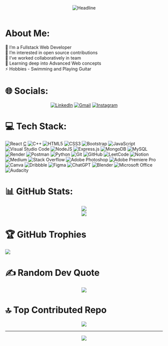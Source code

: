 <div align=center>
        <img src="https://readme-typing-svg.herokuapp.com?color=%&size=32&center=true&vCenter=true&width=600&height=50&lines=Hi+there+I'm+Shubha+Bhardwaj+%F0%9F%91%8B;Full+Stack+Web+Developer;Problem+Solver;Open-Source+Enthusiast" alt="Headline" />
</div> 
</br>


# About Me:

🔭 I’m a Fullstack Web Developer<br>👯 I’m interested in open source contributions<br>🤝 I’ve worked collaboratively in team<br>🌱 Learning deep into Advanced Web concepts<br>⚡ Hobbies - Swimming and Playing Guitar  


# 🌐 Socials:
<div align=center>
        
[![LinkedIn](https://img.shields.io/badge/linkedin-%230077B5.svg?style=for-the-badge&logo=linkedin&logoColor=white)](https://www.linkedin.com/in/shubham3803/) [![Gmail](https://img.shields.io/badge/Gmail-D14836?style=for-the-badge&logo=gmail&logoColor=white)](https://Work.Shubham1601@gmail.com) [![Instagram](https://img.shields.io/badge/Instagram-%23E4405F.svg?style=for-the-badge&logo=Instagram&logoColor=white)](https://instagram.com/_Shubham_3803) 
</div>

# 💻 Tech Stack:
 ![React](https://img.shields.io/badge/react-%2320232a.svg?style=for-the-badge&logo=react&logoColor=%2361DAFB)  [C](https://img.shields.io/badge/c-%2300599C.svg?style=for-the-badge&logo=c&logoColor=white) ![C++](https://img.shields.io/badge/c++-%2300599C.svg?style=for-the-badge&logo=c%2B%2B&logoColor=white) ![HTML5](https://img.shields.io/badge/html5-%23E34F26.svg?style=for-the-badge&logo=html5&logoColor=white) ![CSS3](https://img.shields.io/badge/css3-%231572B6.svg?style=for-the-badge&logo=css3&logoColor=white) ![Bootstrap](https://img.shields.io/badge/bootstrap-%238511FA.svg?style=for-the-badge&logo=bootstrap&logoColor=white) ![JavaScript](https://img.shields.io/badge/javascript-%23323330.svg?style=for-the-badge&logo=javascript&logoColor=%23F7DF1E) 
 ![Visual Studio Code](https://img.shields.io/badge/Visual%20Studio%20Code-0078d7.svg?style=for-the-badge&logo=visual-studio-code&logoColor=white) ![NodeJS](https://img.shields.io/badge/node.js-6DA55F?style=for-the-badge&logo=node.js&logoColor=white) ![Express.js](https://img.shields.io/badge/express.js-%23404d59.svg?style=for-the-badge&logo=express&logoColor=%2361DAFB) ![MongoDB](https://img.shields.io/badge/MongoDB-%234ea94b.svg?style=for-the-badge&logo=mongodb&logoColor=white) ![MySQL](https://img.shields.io/badge/mysql-%2300f.svg?style=for-the-badge&logo=mysql&logoColor=white)  ![Render](https://img.shields.io/badge/Render-%46E3B7.svg?style=for-the-badge&logo=render&logoColor=white) ![Postman](https://img.shields.io/badge/Postman-FF6C37?style=for-the-badge&logo=postman&logoColor=white) ![Python](https://img.shields.io/badge/python-3670A0?style=for-the-badge&logo=python&logoColor=ffdd54) ![Git](https://img.shields.io/badge/git-%23F05033.svg?style=for-the-badge&logo=git&logoColor=white) ![GitHub](https://img.shields.io/badge/github-%23121011.svg?style=for-the-badge&logo=github&logoColor=white) ![LeetCode](https://img.shields.io/badge/LeetCode-000000?style=for-the-badge&logo=LeetCode&logoColor=#d16c06) ![Notion](https://img.shields.io/badge/Notion-%23000000.svg?style=for-the-badge&logo=notion&logoColor=white) ![Medium](https://img.shields.io/badge/Medium-12100E?style=for-the-badge&logo=medium&logoColor=white) ![Stack Overflow](https://img.shields.io/badge/-Stackoverflow-FE7A16?style=for-the-badge&logo=stack-overflow&logoColor=white)  ![Adobe Photoshop](https://img.shields.io/badge/adobephotoshop-%2331A8FF.svg?style=for-the-badge&logo=adobephotoshop&logoColor=white) ![Adobe Premiere Pro](https://img.shields.io/badge/Adobe%20Premiere%20Pro-9999FF.svg?style=for-the-badge&logo=Adobe%20Premiere%20Pro&logoColor=white) ![Canva](https://img.shields.io/badge/Canva-%2300C4CC.svg?style=for-the-badge&logo=Canva&logoColor=white) ![Dribbble](https://img.shields.io/badge/Dribbble-EA4C89?style=for-the-badge&logo=dribbble&logoColor=white) ![Figma](https://img.shields.io/badge/figma-%23F24E1E.svg?style=for-the-badge&logo=figma&logoColor=white) ![ChatGPT](https://img.shields.io/badge/chatGPT-74aa9c?style=for-the-badge&logo=openai&logoColor=white) ![Blender](https://img.shields.io/badge/blender-%23F5792A.svg?style=for-the-badge&logo=blender&logoColor=white) ![Microsoft Office](https://img.shields.io/badge/Microsoft_Office-D83B01?style=for-the-badge&logo=microsoft-office&logoColor=white) ![Audacity](https://img.shields.io/badge/Audacity-0000CC?style=for-the-badge&logo=audacity&logoColor=white) 
# 📊 GitHub Stats:
<!--![](https://github-readme-stats.vercel.app/api?username=itssinghankit&theme=highcontrast&hide_border=false&include_all_commits=true&count_private=true)<br/>-->
<div align=center>

![](https://github-readme-streak-stats.herokuapp.com/?user=shubham3803&theme=highcontrast&hide_border=false)<br/>
![](https://github-readme-stats.vercel.app/api/top-langs/?username=shubham3803&theme=highcontrast&hide_border=false&include_all_commits=true&count_private=true&layout=compact)
</div>

# 🏆 GitHub Trophies
![](https://github-profile-trophy.vercel.app/?username=Shubham3803&theme=radical&no-frame=false&no-bg=true&margin-w=4)

# ✍️ Random Dev Quote
<div align=center>
    
![](https://quotes-github-readme.vercel.app/api?type=vetical&theme=radical)
</div>

# 🔝 Top Contributed Repo
<div align=center>

![](https://github-contributor-stats.vercel.app/api?username=shubham3803&limit=5&theme=dark&combine_all_yearly_contributions=true)
</div>

---
<div align=center>

[![](https://visitcount.itsvg.in/api?id=shubham3803&icon=0&color=0)](https://visitcount.itsvg.in)
</div>
